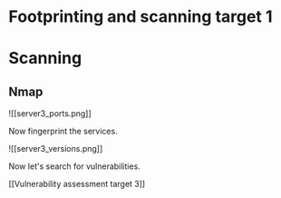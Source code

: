 # Footprinting and scanning target 1

# Scanning

## Nmap

![[server3_ports.png]]

Now fingerprint the services.

![[server3_versions.png]]

Now let's search for vulnerabilities.

[[Vulnerability assessment target 3]]
